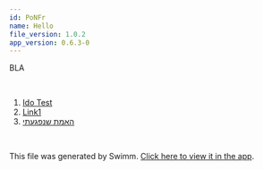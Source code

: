 ```yaml
---
id: PoNFr
name: Hello
file_version: 1.0.2
app_version: 0.6.3-0
---
```


<!-- Intro - Do not remove this comment -->
BLA

<br/>

<!-- Steps - Do not remove this comment --> 
1. [Ido Test](ido-test.7tqCJVFbZcHMfPhssyeM.sw.md) 
2. [Link1](https://www.youtube.com/watch?v=TIfAkOBMf5A&list=RDTIfAkOBMf5A&start_radio=1) 
3. [האמת שנפגעתי](https://www.youtube.com/watch?v=LWhlpdPn1nw) 


<br/>

This file was generated by Swimm. [Click here to view it in the app](http://localhost:5000/#/repos/ls4DA2fLasmQuEbT4ipw/docs/PoNFr).